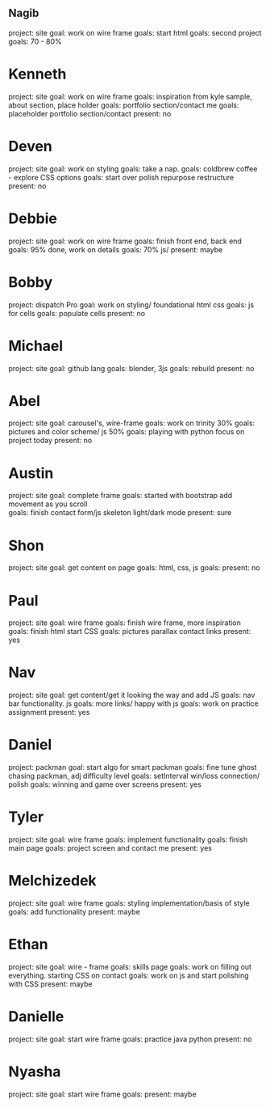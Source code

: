 

## Nagib
project: site
goal: work on wire frame
goals: start html
goals: second project
goals: 70 - 80% 

# Kenneth 
project: site
goal: work on wire frame
goals: inspiration from kyle sample, about section, place holder
goals: portfolio section/contact me
goals: placeholder portfolio section/contact
present: no

# Deven
project: site
goal: work on styling
goals: take a nap.
goals: coldbrew coffee - explore CSS options
goals: start over polish repurpose restructure
present: no

# Debbie
project: site
goal: work on wire frame
goals: finish front end, back end 
goals: 95% done, work on details
goals: 70% js/
present: maybe 

# Bobby 
project: dispatch Pro
goal: work on styling/ foundational html css
goals: js for cells 
goals: populate cells 
present: no 

# Michael
project: site
goal: github lang
goals: blender, 3js
goals: rebuild
present: no

# Abel 
project: site
goal: carousel's, wire-frame
goals: work on trinity 30%
goals: pictures and color scheme/ js 50%
goals: playing with python focus on project today
present: no

# Austin 
project: site
goal: complete frame
goals: started with bootstrap add movement as you scroll  
goals: finish contact form/js skeleton light/dark mode
present: sure

# Shon
project: site
goal: get content on page
goals: html, css, js
goals: 
present: no

# Paul
project: site
goal: wire frame
goals: finish wire frame, more inspiration
goals: finish html start CSS
goals: pictures parallax contact links
present: yes 

# Nav
project: site
goal: get content/get it looking the way and add JS
goals: nav bar functionality. js
goals: more links/ happy with js 
goals: work on practice assignment
present: yes

# Daniel
project: packman 
goal: start algo for smart packman
goals: fine tune ghost chasing packman, adj difficulty level
goals: setInterval win/loss connection/ polish
goals: winning and game over screens 
present: yes

# Tyler
project: site
goal: wire frame 
goals: implement functionality
goals: finish main page
goals: project screen and contact me
present: yes

# Melchizedek
project: site
goal: wire frame
goals: styling implementation/basis of style
goals: add functionality
present: maybe

# Ethan
project: site
goal: wire - frame
goals: skills page
goals: work on filling out everything. starting CSS on contact
goals: work on js and start polishing with CSS
present: maybe

# Danielle 
project: site
goal: start wire frame
goals: practice java python
present: no 

# Nyasha
project: site
goal: start wire frame
goals: 
present: maybe